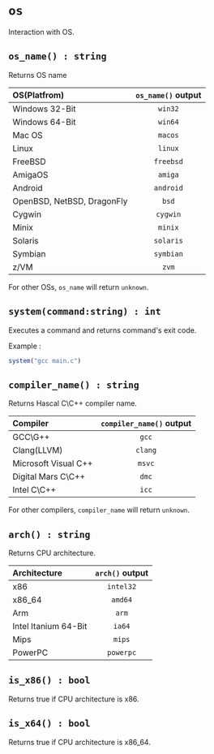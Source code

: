 # `os`
Interaction with OS.

## `os_name() : string`
Returns OS name

| OS(Platfrom)      | `os_name()` output  | 
| :------------- | :----------: | 
| Windows 32-Bit | `win32`  | 
| Windows 64-Bit   | `win64` |
| Mac OS | `macos` |
| Linux  | `linux` |
| FreeBSD  | `freebsd` |
| AmigaOS  | `amiga` |
| Android  | `android` |
| OpenBSD, NetBSD, DragonFly  | `bsd` |
| Cygwin  | `cygwin` |
| Minix  | `minix` |
| Solaris  | `solaris` |
| Symbian | `symbian` |
| z/VM | `zvm` |

For other OSs, `os_name` will return `unknown`.

## `system(command:string) : int`
Executes a command and returns command's exit code.

Example :
```typescript
system("gcc main.c")
```

## `compiler_name() : string`
Returns Hascal C\C++ compiler name.

| Compiler      | `compiler_name()` output  | 
| :------------- | :----------: | 
| GCC\G++  | `gcc`  | 
| Clang(LLVM)  | `clang`  | 
| Microsoft Visual C++  | `msvc`  | 
| Digital Mars C\C++ | `dmc`  | 
| Intel C\C++ | `icc`  | 

For other compilers, `compiler_name` will return `unknown`.

## `arch() : string`
Returns CPU architecture.

| Architecture      | `arch()` output  | 
| :------------- | :----------: | 
| x86  | `intel32`  | 
| x86_64  | `amd64`  | 
| Arm  | `arm`  | 
| Intel Itanium 64-Bit | `ia64`  | 
| Mips  | `mips`  | 
| PowerPC  | `powerpc`  | 


## `is_x86() : bool`
Returns true if CPU architecture is x86.

## `is_x64() : bool`
Returns true if CPU architecture is x86_64.